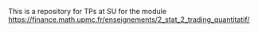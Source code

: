 This is a repository for TPs at SU for the module https://finance.math.upmc.fr/enseignements/2_stat_2_trading_quantitatif/

